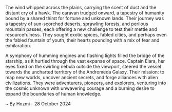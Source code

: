 
The wind whipped across the plains, carrying the scent of dust and the distant cry of a hawk.  The caravan trudged onward, a tapestry of humanity bound by a shared thirst for fortune and unknown lands.  Their journey was a tapestry of sun-scorched deserts, sprawling forests, and perilous mountain passes, each offering a new challenge to test their mettle and resourcefulness. They sought exotic spices, fabled cities, and perhaps even the fabled fountain of youth, their hearts pounding with a mix of fear and exhilaration.

A symphony of humming engines and flashing lights filled the bridge of the starship, as it hurtled through the vast expanse of space. Captain Elara, her eyes fixed on the swirling nebula outside the viewport, steered the vessel towards the uncharted territory of the Andromeda Galaxy.  Their mission: to map new worlds, uncover ancient secrets, and forge alliances with alien civilizations. They were adventurers, pioneers, and explorers, venturing into the cosmic unknown with unwavering courage and a burning desire to expand the boundaries of human knowledge. 

~ By Hozmi - 28 October 2024
